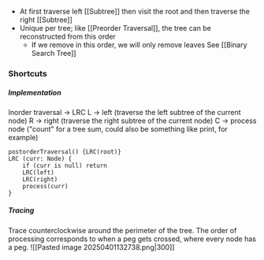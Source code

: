 * At first traverse left [[Subtree]] then visit the root and then traverse the right [[Subtree]]
* Unique per tree; like [[Preorder Traversal]], the tree can be reconstructed from this order
	* If we remove in this order, we will only remove leaves
See [[Binary Search Tree]]

### Shortcuts
##### Implementation
Inorder traversal -> LRC
L -> left (traverse the left subtree of the current node)
R -> right (traverse the right subtree of the current node)
C -> process node ("count" for a tree sum, could also be something like print, for example)
```
postorderTraversal() {LRC(root)}
LRC (curr: Node) {
	if (curr is null) return
	LRC(left)	
	LRC(right)	
	process(curr)
}
```
##### Tracing
Trace counterclockwise around the perimeter of the tree. The order of processing corresponds to when a peg gets crossed, where every node has a peg.
![[Pasted image 20250401132738.png|300]]